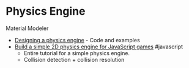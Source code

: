 Physics Engine
==============

Material Modeler

* [Designing a physics engine](https://blog.winter.dev/2020/designing-a-physics-engine/) - Code and examples
* [Build a simple 2D physics engine for JavaScript games](https://developer.ibm.com/tutorials/wa-build2dphysicsengine/) #javascript
    * Entire tutorial for a simple physics engine.
    * Collision detection + collision resolution